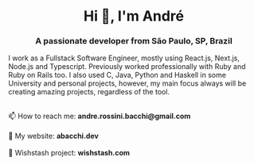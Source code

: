 <h1 align="center">Hi 👋, I'm André</h1>
<h3 align="center">A passionate developer from São Paulo, SP, Brazil</h3>

I work as a Fullstack Software Engineer, mostly using React.js, Next.js, Node.js and Typescript. Previously worked professionally with Ruby and Ruby on Rails too. I also used C, Java, Python and Haskell in some University and personal projects, however, my main focus always will be creating amazing projects, regardless of the tool.

<br/>
📫 How to reach me: <strong>andre.rossini.bacchi@gmail.com</strong>
<br/>
<br/>
🔗 My website: <a><strong>abacchi.dev</strong></a>
<br/>
<br/>
🔗 Wishstash project: <a><strong>wishstash.com</strong></a>
<br/>
